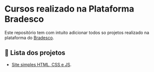 # Cursos realizado na Plataforma Bradesco

Este repositório tem com intuito adicionar todos so projetos realizado na plataforma do [Bradesco](https://www.ev.org.br).


## 📒 Lista dos projetos

- [Site simples HTML, CSS e JS](https://github.com/marinairis/cursos-bradesco/tree/main/site_simples).
